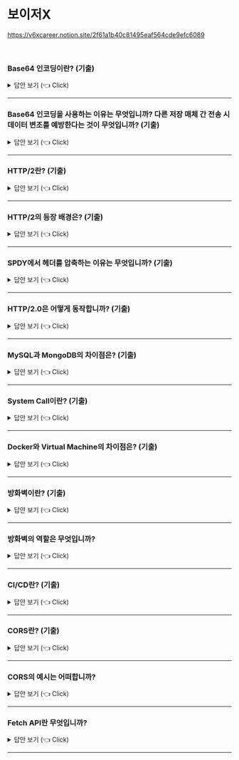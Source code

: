 # 보이저X
https://v6xcareer.notion.site/2f61a1b40c81495eaf564cde9efc6089

<br>


### Base64 인코딩이란? (기출) 

<details>
   <summary> 답안 보기 (👈 Click)</summary>
[참고: https://base64.guru/]
   
+ Base64는 가장 인기 있는 binary-to-text 알고리즘으로서, 데이터를 일반 텍스트로 변환함으로써, <br> 
  다른 저장 매체간에 전송시 데이터 변조를 예방합니다. <br> 
  게다가, 이것은 종종 이진 데이터를 text 문서, 예를 들어 HTML, CSS, Javascript 혹은 XML 등에 삽입하는데 사용됩니다. <br> 
  알고리즘의 높은 인기를 감안할 때, Base64는 매우 잘 문서화되어 있고, 여러 프로그래밍 언어에 의해 지원되며, 여러 수정본을 낳았으며, <br> 
  자신만의 명세를 갖고 있습니다. <br> 
  그러나, 이상하게 들릴 수도 있지만, 이 알고리즘에 대한 공식 사이트는 존재하지 않습니다. <br> 
   
  Base64는 인코딩 알고리즘으로서, 어떤 문자든 라틴 문자, 숫자, +, /를 포함한 알파벳으로 변환해줍니다. <br> 
  이것으로 인해, 당신은 중국 문자, 이모티콘, 심지어는 이미지도 "읽을만한" 문자열로서 변환해, 어디서든 저장되거나 전송될 수 있습니다. <br> 
   
  왜 Base64가 발명되었는지 비유적으로 이해하기 위해서, 엘리스가 전화통화 도중 밥에게 이미지를 보내고 싶다고 가정해봅시다. <br> 
  첫번째 문제는 그녀가 이미지가 어떤지 간단하게 묘사할 수 없다는 점인데, 왜냐하면 밥은 정확한 복사본이 필요하기 때문입니다. <br> 
  이 경우 엘리스는 이미지를 이진 시스템으로 변환해서, 밥에게 이진 비트들을 전달하는데, <br>
  그 후에 그는 그것을 원본 이미지로 변환할 수 있습니다. <br>
   
  두 번째 문제는 전화 요금이 너무 비싸서, 각 바이트를 8자리 숫자로 전달하기에는 너무 시간이 오래 걸린다는 점입니다. <br> 
  비용을 낮추기 위해서, 엘리스와 밥은 특별한 알파벳을 이용해서 더 효율적인 데이터 교환 방법을 사용하는 것에 동의했는데, <br> 
  그것은 각 6비트마다 한 개의 문자로 대체하는 것입니다. <br>
   
  차이를 인식하기 위해서, 5x5 이미지를 이진 숫자로 변환한 것을 확인하라
  ```
   010001 110100 100101 000110 001110 000011 011101 100001 000000 010000 000000 000001 000000 001111 000000 000000 000000 001111 111100 000000 000000 000000 000000     000000 000000 000010 110000 000000 000000 000000 000000 000000 000000 010000 000000 000001 000000 000000 000000 000010 000000 100100 010000 000001 000000 000011 001011
  ``` 
  같은 이미지가 Base64 로 변환되면 다음과 같이 보입니다. 
  ```
   R0lGODdhAQABAPAAAP8AAAAAACwAAAAAAQABAAACAkQBADs
  ``` 
  내 생각에 차이점은 분명합니다. 당신이 빈 공간이나 padding 0을 이진 비트에서 삭제하더라도, Base64 문자열은 더 짧을 것입니다. <br>
  나는 각각의 그룹이 Base64 문자열의 각각의 문자에 대응된다는 것을 보이기 위해서 비트들을 그룹핑했습니다. <br> 
   
  엘리스와 밥의 스토리는 Base64알고리즘이 어떤 문제를 푸는지에 대한 사고 예시입니다. <br> 
  사실, 이것은 binary-to-text 인코딩이고, 
  데이터 전송 채널이나 저장 매체가 8비트 문자 인코딩을 다루지 못할 때, 이진 데이터를 출력 가능한 문자로 전환합니다.  <br> 
   
</details>


-----------------------

### Base64 인코딩을 사용하는 이유는 무엇입니까? 다른 저장 매체 간 전송 시 데이터 변조를 예방한다는 것이 무엇입니까? (기출) 

<details>
   <summary> 답안 보기 (👈 Click)</summary>
[참고: https://base64.guru/]
   
+ 
</details>


-----------------------

### HTTP/2란? (기출) 

<details>
   <summary> 답안 보기 (👈 Click)</summary>
[참고: HTTP 완벽 가이드 p.287]
   
+ HTTP 명세를 만들어 온 HTTP 작업 그룹은 HTTP의 성능 문제를 개선하기 위해, <br> 
  HTTP 2.0을 만드는 작업을 한창 진행중입니다. <br> 
  이 장에서는 HTTP/2.0에 대해, 만들기 시작하게 된 배경, HTTP/1.1과의 주요 차이점, 현재까지 알려진 보안 이슈 <br>
  에 대해 이야기합니다. <br> 
   
  이 장은 HTTP/2.0의 8번째 초안에 기반하여 작성되었습니다. <br> 
  이후 이 장에서 HTTP/2.0 초안 이라고 하면 이 8번째 초안을 말하는 것입니다. <br> 
  HTTP/2.0 명세는 계속해서 고쳐지고 있는 중이므로, 이 장의 내용은 독자가 이 책을 읽고 있는 시점에서의 HTTP/2.0 명세의 내용과 <br> 
  차이가 있을 수 있습니다. <br> 
</details>
 
-----------------------

### HTTP/2의 등장 배경은? (기출) 

<details>
   <summary> 답안 보기 (👈 Click)</summary>
[참고: HTTP 완벽 가이드 p.287]
   
+ HTTP/1.1의 메시지 포맷은 구현의 단순성과 접근성에 주안점을 두고, 최적화 되었습니다. <br> 
  그러다 보니 성능은 어느 정도 희생시키지 않을 수 없었습니다. <br> 
  커넥션 하나를 통해 요청 하나를 보내고 그에 대해 응답 하나만을 받는 HTTP의 메시지 교환 방식은 단순함 면에서는 <br> 
  더할 나위 없었지만, 응답을 받아야만 그 다음 요청을 보낼 수 있기 때문에 심각한 회전 지연(latency)를 피할 수 없었습니다. <br> 
   
  이 문제를 회피하기 위해 병렬 커넥션이나 파이프라인 커넥션이 도입되었지만, <br>
  성능 개선에 대한 근본적인 해결책은 되지 못했습니다. <br> 
   
  HTTP/1.1 명세가 발표된 지 십수 년 동안, 이 성능 문제를 해결하고자 많은 이들이 노력을 해왔습니다. <br> 
  HTTP 작업 그룹은 HTTP/1.1이 발표되기도 전인 1997년 7월 HTTP-NG 프로젝트를 시작했으며, <br>
  HTTP/1.1의 저자 중 한 명인 로이 필딩은 WAKA라는 프로토콜을 제안했습니다. <br> 
  또 마이크로소프트는 Microsoft S+M(Speed+Mobility)이라는 프로토콜을 개발하기 시작했습니다. <br> 
   
  한편 2009년 구글은 웹을 더 빠르게 하겠다는 목표 아래 SPDY 프로토콜을 내놓았습니다. <br> 
  SPDY는 기존의 HTTP에 속도를 개선하기 위한 여러 기능을 추가한 것입니다. <br> 
  SPDY는 헤더를 압축하여 대역폭을 절약했고, 하나의 TCP 커넥션에 여러 요청을 동시에 보내 회전 지연을 줄이는 것이 가능했으며, <br> 
  클라이언트가 요청을 보내지 않아도 서버가 능동적으로 리소스를 푸시하는 기능도 갖추고 있었습니다. <br> 
   
  이 모두는 회전 지연을 줄이기 위한 것입니다. <br> 
  구글의 "SPDY: 더 빠른 웹을 위한 실험적인 프로토콜"에 따르면, SPDY를 적용했을 때 RTT(Round-trip delay time)가 20ms인 상황에서는 <br> 
  12.34%의 성능 개선 효과가 있었으며, 80ms인 상황에서는 23.85%, 200ms인 상황에서는 26.79%의 성능 개선 효과가 있었습니다. <br> 
   
  마침내 2012년 10월 3일, HTTP 작업 그룹은 SPDY를 기반으로 HTTP/2.0 프로토콜을 설계하기로 결정하였음을 메일링 리스트를 통해 밝혔습니다. <br> 
  HTTP 작업 그룹은 SPDY의 초안을 그대로 가져와서 HTTP/2.0 초안을 만들기 시작했습니다. <br> 
   
  2013년 11월 현재, HTTP/2.0은 여덟 번째 초안까지 나와 있으며, 아직까지는 SPDY의 특징들을 거의 그대로 유지하고 있습니다. <br> 
  크게 변경된 점이라면 헤더를 압축할 때, 더 이상 deflate 알고리즘을 사용하지 않게 되었다는 것 정도입니다. <br> 
   
</details>
 
-----------------------

### SPDY에서 헤더를 압축하는 이유는 무엇입니까? (기출) 

<details>
   <summary> 답안 보기 (👈 Click)</summary>
[참고: HTTP 완벽 가이드 p.288]
   
+ 
</details>
 
-----------------------

### HTTP/2.0은 어떻게 동작합니까? (기출) 

<details>
   <summary> 답안 보기 (👈 Click)</summary>
[참고: HTTP 완벽 가이드 p.288]
   
+ 
</details>
 
-----------------------


### MySQL과 MongoDB의 차이점은? (기출) 

<details>
   <summary> 답안 보기 (👈 Click)</summary>
[참고: ]
   
+    
</details>

-----------------------

### System Call이란? (기출) 

<details>
   <summary> 답안 보기 (👈 Click)</summary>
[참고: 쉽게 배우는 운영체제 p.51] 

+ 시스템 호출은 커널이 자신을 보호하기 위해 만든 인터페이스입니다. <br> 
  커널은 사용자나 응용 프로그램으로부터 컴퓨터 자원을 보호하기 위해 자원에 직접 접근하는 것을 차단합니다. <br> 
  따라서 자원을 이용하려면 시스템 호출이라는 인터페이스를 이용하여 접근해야 합니다. <br> 
   
  그렇다면 자원에 직접 접근하는 것과 시스템 호출을 통해 접근하는 것은 어떤 차이가 있을까? <br> 
  이를 쉽게 이해할 수 있도록 커피를 마시고 싶을 때, 직접 만들어 먹는 경우와 <br>
  다른 사람에게 만들어달라고 부탁하는 경우를 생각해보자. <br> 
   
  (1) 직접 접근
  - 사용자가 직접 컴퓨터 자원에 접근하여 작업하는 방식으로, 사용자가 모든 것을 처리해야 합니다. <br> 
    [그림 1-21]에서 보듯이, 사용자는 커피와 설탕이 어디에 있는지, 커피 머신을 어떻게 작동해야 하는지 등을 모두 알아야 합니다. <br> 
    이 경우는 자기 입맛에 맞는 커필르 만들 수는 있지만, 사용자의 부주의로 커피머신을 망가뜨리거나 주변을 더럽힐 수도 있습니다. <br> 
    즉, 커피 머신을 보호하기 어렵다는 단점이 있습니다. <br> 
  (2) 시스템 호출을 통한 접근
  - 누군가에게 요청하여 작업의 결과만 받는 방식입니다. [그림 1-21]에서 보듯이 사용자는 어떤 커피머신을 쓰는지, 어떻게 커피를 만드는지 등을 <br>
    신경쓸 필요 없이 결과만 받으면 됩니다. 이 경우는 사용자의 오작동이나 악의에 의해 커피머신이 망가지는 일도 막을 수 있습니다. <br> 
    이와 마찬가지로 운영체제는 사용자나 응용 프로그램이 하드웨어에 직접 접근하지 못하도록 막음으로써 컴퓨터 자원을 보호합니다. <br> 
    그리고 대신 하드웨어와 같은 시스템 자원을 사용할 수 있도록 인터페이스를 제공하는데 이것이 바로 시스템 호출입니다. <br> 
   
  이번에는 응용 프로그램의 입장에서 시스템 호출을 살펴봅니다. <br> 
  어떤 응용 프로그램은 숫자 14를, 또 어떤 응용 프로그램은 숫자 21을 하드디스크에 저장하려 한다고 가정합니다. <br> 
  
  (1) 직접 접근
  - 두 응용 프로그램이 자기 마음에 드는 위치에 데이터를 저장하려 할 것입니다. 이 경우 다른 사람의 데이터를 지울 수도 있고, <br> 
    내 데이터가 다른 사람에 의해 지워질 수도 있습니다. <br> 
   
  (2) 시스템 호출을 통합 접근
  - 응용 프로그램이 직접 하드디스크에 데이터를 저장하지 않고, 커널이 제공하는 write() 함수를 사용하여 데이터를 저장해달라고 요청합니다. <br> 
    응용 프로그램은 데이터가 하드디스크의 어느 위치에 어떤 방식으로 저장되는지 알 수 없습니다. <br> 
    만약 자신이 저장한 데이터를 읽고 싶다면 read() 함수로 시스템 호출을 이용하면 가져오면 됩니다. <br> 
    시스템 호출을 이용하면 커널이 데이터를 가져오거나 저장하는 것을 전적으로 책임지기 때문에 <br> 
    컴퓨터 자원을 관리하기가 수월합니다. 
   
</details>


-----------------------


### Docker와 Virtual Machine의 차이점은? (기출) 

<details>
   <summary> 답안 보기 (👈 Click)</summary>

+ 
</details>


-----------------------

### 방화벽이란? (기출) 

<details>
   <summary> 답안 보기 (👈 Click)</summary>
[참고: https://ko.wikipedia.org/wiki/%EB%B0%A9%ED%99%94%EB%B2%BD_(%EB%84%A4%ED%8A%B8%EC%9B%8C%ED%82%B9)] 

+ 방화벽은 미리 정의도니 보안 규칙에 기반한, 들어오고 나가는 네트워크 트래픽을 모니터링하고 제어하는 네트워크 보안 시스템입니다. <br> 
  방화벽은 일반적으로 신뢰할 수 있는 내부 네트워크, 신뢰할 수 없는 외부 네트워크(ex) 인터넷) 간의 장벽을 구성합니다. <br> 
  서로 다른 네트워크를 지나는 데이터를 허용하거나 거부하거나 검열, 수정하는 하드웨어나 소프트웨어 장치입니다. <br>  
</details>


-----------------------

### 방화벽의 역할은 무엇입니까? 

<details>
   <summary> 답안 보기 (👈 Click)</summary>
[참고: https://ko.wikipedia.org/wiki/%EB%B0%A9%ED%99%94%EB%B2%BD_(%EB%84%A4%ED%8A%B8%EC%9B%8C%ED%82%B9)] 

+ 방화벽의 기본 역할은 신뢰 수준이 다른 네트워크 구간들 사이에 놓여서 신뢰 수준이 낮은 네트워크로부터 오는 해로운 트래픽이 <br> 
  신뢰 수준이 높은 네트워크로 오지 못하게 막는 것입니다 <br> 
  흔히 네트워크 관리자의 입장에서 높은 신뢰도를 갖는 구간은 내부 네트워크 구간이라 하고, <br> 
  낮은 신뢰도를 갖는 구간은 인터넷 구간 또는 외부 네트워크 구간이라고 합니다. <br> 
   
  이 밖에도 외부에 서비스를 제공하는 서버들을 위한 DMZ 구간이 있으며, 인터넷으로부터 내부 네트워크로의 침입을 막는 동시에 <br> 
  내부 네트워크에서 인터넷과 자유롭게 통신할 수 있도록 도와줍니다. <br> 
   
  대부분의 방화벽은 정책 기반의 방화벽이며, 다양한 수준의 정책으로 네트워크 간의 트래픽을 제어합니다. <br>
   
  - 일반 수준의 정책: 외부에서 내부로 전송되는 모든 트래픽을 차단하거나 허용합니다. <br>
  - 고급 수준의 정책: "외부의 경쟁회사.com으로부터 내부 서버 가짜정보.net으로 오는 길이 500바이트 이상의 http 트래픽을 허용하되 로그를 남긴다."와 같은 복잡한 정책 <br> 
</details>


-----------------------


### CI/CD란? (기출) 

<details>
   <summary> 답안 보기 (👈 Click)</summary>

+ 
</details>


-----------------------


### CORS란? (기출) 

<details>
   <summary> 답안 보기 (👈 Click)</summary>
[참고: https://developer.mozilla.org/ko/docs/Web/HTTP/CORS]    

+ 교차 출처 리소스 공유는 추가 HTTP 헤더를 사용하여, 한 출처에서 실행 중인 웹 애플리케이션이 다른 출처의 선택한 자원에 접근할 수 있는 권한을 <br> 
  부여하도록 브라우저에 알려주는 체제입니다. 웹 애플리케이션은 리소스가 자신의 출처(도메인, 프로토콜, 포트)와 다를 때, <br> 
  교차 출처 HTTP 요청을 실행합니다. <br> 
</details>

-----------------------

### CORS의 예시는 어떠합니까?  

<details>
   <summary> 답안 보기 (👈 Click)</summary>
[참고: https://developer.mozilla.org/ko/docs/Web/HTTP/CORS]    

+ https://doamin-a.com의 프론트엔드 Javascript 코드가 XMLHttpRequest를 사용하여 https://domain-b.com/data.json을 요청하는 경우 <br> 
  보안 상의 이유로, 브라우저는 스크립트에서 시작한 교차 출처 HTTP 요청을 제한합니다. <br> 
  예를 들어, XMLHttpRequest와 Fetch API는 동일 출처 정책을 따릅니다. 즉, 이 API를 사용하는 웹 애플리케이션은 자신의 출처와 <br>
  동일한 리소스만 불러올 수 있으며, 다른 출처의 리소스를 불러오려면 그 출처에서 올바른 CORS 헤더를 포함한 응답을 반환해야 합니다. <br> 
  
  ![image](https://user-images.githubusercontent.com/8718430/211547444-63b9ac96-5c4f-43d1-aac5-87e186738923.png)

  CORS 체제는 브라우저와 서버 간의 안전한 교차 출처 요청 및 데이터 전송을 지원합니다. <br> 
  최신 브라우저는 XMLHttpRequest 또는 Fetch와 같으느 API에서 CORS를 사용하여 교차 출처 HTTP 요청의 위험을 완화합니다. <br> 
</details>

-----------------------

### Fetch API란 무엇입니까?  

<details>
   <summary> 답안 보기 (👈 Click)</summary>
[참고: https://developer.mozilla.org/ko/docs/Web/HTTP/CORS]    

+ 
</details>

-----------------------
